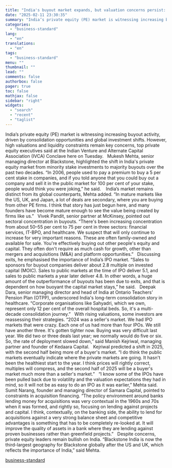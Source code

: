 ```yaml
---
title: "India's buyout market expands, but valuation concerns persist: PE leaders"
date: "2025-02-11 23:30:35"
summary: "India’s private equity (PE) market is witnessing increasing buyout activity, driven by consolidation opportunities and global investment shifts. However, high valuations and liquidity constraints remain key concerns, top private equity executives said at the Indian Venture and Alternate Capital Association (IVCA) Conclave here on Tuesday. Mukesh Mehta, senior managing director..."
categories:
  - "business-standard"
lang:
  - "en"
translations:
  - "en"
tags:
  - "business-standard"
menu: ""
thumbnail: ""
lead: ""
comments: false
authorbox: false
pager: true
toc: false
mathjax: false
sidebar: "right"
widgets:
  - "search"
  - "recent"
  - "taglist"
---
```


India’s private equity (PE) market is witnessing increasing buyout activity, driven by consolidation opportunities and global investment shifts. However, high valuations and liquidity constraints remain key concerns, top private equity executives said at the Indian Venture and Alternate Capital Association (IVCA) Conclave here on Tuesday.
 
Mukesh Mehta, senior managing director at Blackstone, highlighted the shift in India's private equity market from minority stake investments to majority buyouts over the past two decades. “In 2006, people used to pay a premium to buy a 5 per cent stake in companies, and if you told anyone that you could buy out a company and sell it in the public market for 100 per cent of your stake, people would think you were joking,” he said. 
 
India’s market remains distinct from its global counterparts, Mehta added. “In mature markets like the US, UK, and Japan, a lot of deals are secondary, where you are buying from other PE firms. I think that story has just begun here, and many founders have become mature enough to see the value being created by firms like us.”
 
Vivek Pandit, senior partner at McKinsey, pointed out sectoral concentration in buyouts. “There's been increasing concentration from about 50–55 per cent to 75 per cent in three sectors: financial services, IT-BPO, and healthcare. We suspect that will only continue to increase for very important reasons. These are often family-owned and available for sale. You're effectively buying out other people's equity and capital. They often don't require as much cash for growth, other than mergers and acquisitions (M&A) and platform opportunities.”
 
Discussing exits, he emphasised the importance of India’s IPO market. “Sales to sponsors for buyout companies deliver about 2.8 multiple on invested capital (MOIC). Sales to public markets at the time of IPO deliver 5.1, and sales to public markets a year later deliver 4.8. In other words, a huge amount of the outperformance of buyouts has been due to exits, and that is dependent on how buoyant the capital market stays,” he said.
 
Deepak Dara, senior managing director and head of India at Ontario Teachers’ Pension Plan (OTPP), underscored India's long-term consolidation story in healthcare. “Corporate organisations like Sahyadri, which we own, represent only 12 per cent of the overall hospital beds. So, it's a multi-decade consolidation journey.”
 
With rising valuations, some investors are reassessing their strategies. “2024 was a seller's market. We had IPO markets that were crazy. Each one of us had more than four IPOs. We still have another three. It's gotten tighter now. Buying was very difficult last year. We did two or three deals last year; we normally would do five or six. So, the rate of deployment slowed down,” said Manish Kejriwal, managing partner and founder of Kedaara Capital.
 
Kejriwal predicted a shift in 2025, with the second half being more of a buyer's market. “I do think the public markets eventually indicate where the private markets are going. It hasn't been the healthiest start to the year. I think prices will rightly correct, multiples will compress, and the second half of 2025 will be a buyer's market much more than a seller's market.”
 
“I know some of the IPOs have been pulled back due to volatility and the valuation expectations they had in mind, so it will not be as easy to do an IPO as it was earlier,” Mehta said.
 
Sumit Narang, founder and managing director of Samara Capital, pointed to constraints in acquisition financing. “The policy environment around banks lending money for acquisitions was very contextual in the 1960s and 70s when it was formed, and rightly so, focusing on lending against projects and capital. I think, contextually, on the banking side, the ability to lend for acquisitions against a very strong balance sheet and competitive advantages is something that has to be completely re-looked at. It will improve the quality of assets in a bank where they are lending against proven businesses rather than greenfield projects.”
 
Despite concerns, private equity leaders remain bullish on India. “Blackstone India is now the third-largest geography for Blackstone globally after the US and UK, which reflects the importance of India,” said Mehta.

[business-standard](https://www.business-standard.com/markets/news/india-s-buyout-market-expands-but-valuation-concerns-persist-pe-leaders-125021101881_1.html)
